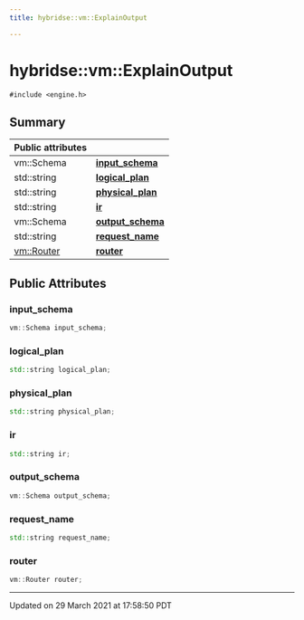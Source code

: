 ```yaml
---
title: hybridse::vm::ExplainOutput

---
```

# hybridse::vm::ExplainOutput



`#include <engine.h>`

## Summary


| Public attributes|    |
| -------------- | -------------- |
| vm::Schema | **[input_schema](/hybridse/usage/api/c++/Classes/structhybridse_1_1vm_1_1_explain_output.md#variable-input_schema)**  |
| std::string | **[logical_plan](/hybridse/usage/api/c++/Classes/structhybridse_1_1vm_1_1_explain_output.md#variable-logical_plan)**  |
| std::string | **[physical_plan](/hybridse/usage/api/c++/Classes/structhybridse_1_1vm_1_1_explain_output.md#variable-physical_plan)**  |
| std::string | **[ir](/hybridse/usage/api/c++/Classes/structhybridse_1_1vm_1_1_explain_output.md#variable-ir)**  |
| vm::Schema | **[output_schema](/hybridse/usage/api/c++/Classes/structhybridse_1_1vm_1_1_explain_output.md#variable-output_schema)**  |
| std::string | **[request_name](/hybridse/usage/api/c++/Classes/structhybridse_1_1vm_1_1_explain_output.md#variable-request_name)**  |
| [vm::Router](/hybridse/usage/api/c++/Classes/classhybridse_1_1vm_1_1_router.md) | **[router](/hybridse/usage/api/c++/Classes/structhybridse_1_1vm_1_1_explain_output.md#variable-router)**  |

## Public Attributes

### input_schema

```cpp
vm::Schema input_schema;
```


### logical_plan

```cpp
std::string logical_plan;
```


### physical_plan

```cpp
std::string physical_plan;
```


### ir

```cpp
std::string ir;
```


### output_schema

```cpp
vm::Schema output_schema;
```


### request_name

```cpp
std::string request_name;
```


### router

```cpp
vm::Router router;
```


-------------------------------

Updated on 29 March 2021 at 17:58:50 PDT